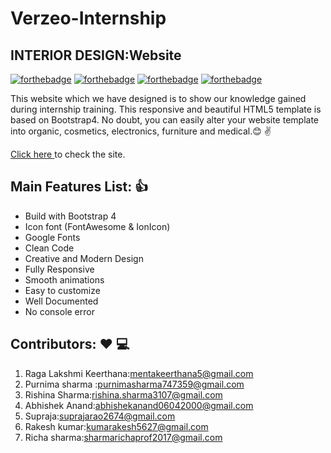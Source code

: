 # Verzeo-Internship
## INTERIOR DESIGN:Website

[![forthebadge](https://forthebadge.com/images/badges/built-by-developers.svg)](https://forthebadge.com)
[![forthebadge](https://forthebadge.com/images/badges/built-with-love.svg)](https://forthebadge.com)
[![forthebadge](https://forthebadge.com/images/badges/uses-git.svg)](https://forthebadge.com)
[![forthebadge](https://forthebadge.com/images/badges/makes-people-smile.svg)](https://forthebadge.com)


This website which we have designed is to show our knowledge gained during  internship training.
This responsive and beautiful HTML5 template is based on Bootstrap4. No doubt, you can easily alter your website template into organic, cosmetics, electronics, furniture and medical.:blush: :v:

[ Click here ](https://purnima143.github.io/Verzeo-interiordesign/) to check the site.



## Main Features List: :+1:
* Build with Bootstrap 4
* Icon font (FontAwesome & IonIcon)
* Google Fonts
* Clean Code
* Creative and Modern Design
* Fully Responsive
* Smooth animations
* Easy to customize
* Well Documented
* No console error


## Contributors: :heart: :computer:
1. Raga Lakshmi Keerthana:mentakeerthana5@gmail.com
2. Purnima sharma :purnimasharma747359@gmail.com
3. Rishina Sharma:rishina.sharma3107@gmail.com
4. Abhishek Anand:abhishekanand06042000@gmail.com
5. Supraja:suprajarao2674@gmail.com
6. Rakesh kumar:kumarakesh5627@gmail.com
7. Richa sharma:sharmarichaprof2017@gmail.com


